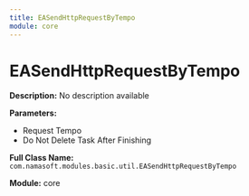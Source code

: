 ```yaml
---
title: EASendHttpRequestByTempo
module: core
---
```


# EASendHttpRequestByTempo

**Description:** No description available

**Parameters:**
- Request Tempo
- Do Not Delete Task After Finishing

**Full Class Name:** `com.namasoft.modules.basic.util.EASendHttpRequestByTempo`

**Module:** core

